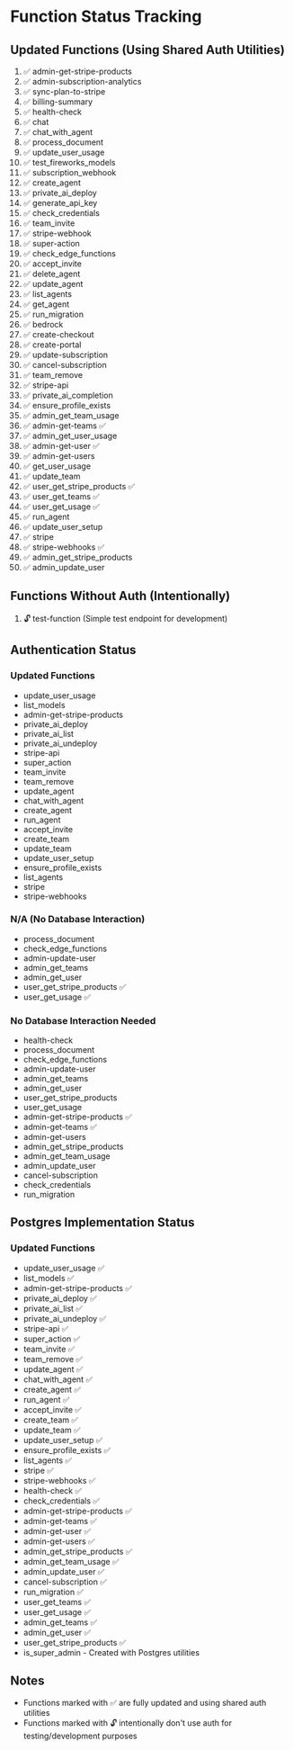 # Function Status Tracking

## Updated Functions (Using Shared Auth Utilities)
1. ✅ admin-get-stripe-products
2. ✅ admin-subscription-analytics
3. ✅ sync-plan-to-stripe
4. ✅ billing-summary
5. ✅ health-check
6. ✅ chat
7. ✅ chat_with_agent
8. ✅ process_document
9. ✅ update_user_usage
10. ✅ test_fireworks_models
11. ✅ subscription_webhook
12. ✅ create_agent
13. ✅ private_ai_deploy
14. ✅ generate_api_key
15. ✅ check_credentials
16. ✅ team_invite
17. ✅ stripe-webhook
18. ✅ super-action
19. ✅ check_edge_functions
20. ✅ accept_invite
21. ✅ delete_agent
22. ✅ update_agent
23. ✅ list_agents
24. ✅ get_agent
25. ✅ run_migration
26. ✅ bedrock
27. ✅ create-checkout
28. ✅ create-portal
29. ✅ update-subscription
30. ✅ cancel-subscription
31. ✅ team_remove
32. ✅ stripe-api
33. ✅ private_ai_completion
34. ✅ ensure_profile_exists
35. ✅ admin_get_team_usage
36. ✅ admin-get-teams ✅
37. ✅ admin_get_user_usage
38. ✅ admin-get-user ✅
39. ✅ admin-get-users
40. ✅ get_user_usage
41. ✅ update_team
42. ✅ user_get_stripe_products ✅
43. ✅ user_get_teams ✅
44. ✅ user_get_usage ✅
45. ✅ run_agent
46. ✅ update_user_setup
47. ✅ stripe
48. ✅ stripe-webhooks ✅
49. ✅ admin_get_stripe_products
50. ✅ admin_update_user

## Functions Without Auth (Intentionally)
1. 🔓 test-function (Simple test endpoint for development)

## Authentication Status

### Updated Functions
- update_user_usage
- list_models
- admin-get-stripe-products
- private_ai_deploy
- private_ai_list
- private_ai_undeploy
- stripe-api
- super_action
- team_invite
- team_remove
- update_agent
- chat_with_agent
- create_agent
- run_agent
- accept_invite
- create_team
- update_team
- update_user_setup
- ensure_profile_exists
- list_agents
- stripe
- stripe-webhooks

### N/A (No Database Interaction)
- process_document
- check_edge_functions
- admin-update-user
- admin_get_teams
- admin_get_user
- user_get_stripe_products ✅
- user_get_usage ✅

### No Database Interaction Needed
- health-check
- process_document
- check_edge_functions
- admin-update-user
- admin_get_teams
- admin_get_user
- user_get_stripe_products
- user_get_usage
- admin-get-stripe-products ✅
- admin-get-teams ✅
- admin-get-users
- admin_get_stripe_products
- admin_get_team_usage
- admin_update_user
- cancel-subscription
- check_credentials
- run_migration

## Postgres Implementation Status

### Updated Functions
- update_user_usage ✅
- list_models ✅
- admin-get-stripe-products ✅
- private_ai_deploy ✅
- private_ai_list ✅
- private_ai_undeploy ✅
- stripe-api ✅
- super_action ✅
- team_invite ✅
- team_remove ✅
- update_agent ✅
- chat_with_agent ✅
- create_agent ✅
- run_agent ✅
- accept_invite ✅
- create_team ✅
- update_team ✅
- update_user_setup ✅
- ensure_profile_exists ✅
- list_agents ✅
- stripe ✅
- stripe-webhooks ✅
- health-check ✅
- check_credentials ✅
- admin-get-stripe-products ✅
- admin-get-teams ✅
- admin-get-user ✅
- admin-get-users ✅
- admin_get_stripe_products ✅
- admin_get_team_usage ✅
- admin_update_user ✅
- cancel-subscription ✅
- run_migration ✅
- user_get_teams ✅
- user_get_usage ✅
- admin_get_teams ✅
- admin_get_user ✅
- user_get_stripe_products ✅
- is_super_admin - Created with Postgres utilities

## Notes
- Functions marked with ✅ are fully updated and using shared auth utilities
- Functions marked with 🔓 intentionally don't use auth for testing/development purposes